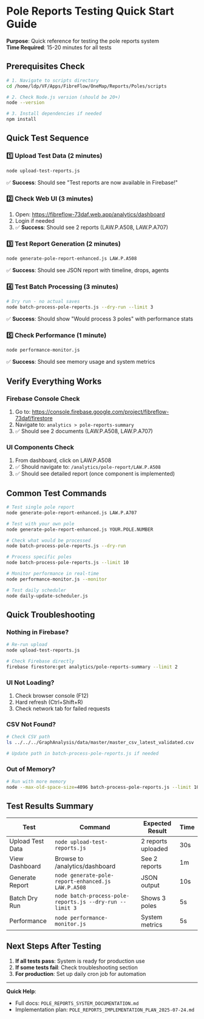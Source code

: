 # Pole Reports Testing Quick Start Guide

**Purpose**: Quick reference for testing the pole reports system  
**Time Required**: 15-20 minutes for all tests

## Prerequisites Check

```bash
# 1. Navigate to scripts directory
cd /home/ldp/VF/Apps/FibreFlow/OneMap/Reports/Poles/scripts

# 2. Check Node.js version (should be 20+)
node --version

# 3. Install dependencies if needed
npm install
```

## Quick Test Sequence

### 1️⃣ Upload Test Data (2 minutes)
```bash
node upload-test-reports.js
```
✅ **Success**: Should see "Test reports are now available in Firebase!"

### 2️⃣ Check Web UI (3 minutes)
1. Open: https://fibreflow-73daf.web.app/analytics/dashboard
2. Login if needed
3. ✅ **Success**: Should see 2 reports (LAW.P.A508, LAW.P.A707)

### 3️⃣ Test Report Generation (2 minutes)
```bash
node generate-pole-report-enhanced.js LAW.P.A508
```
✅ **Success**: Should see JSON report with timeline, drops, agents

### 4️⃣ Test Batch Processing (3 minutes)
```bash
# Dry run - no actual saves
node batch-process-pole-reports.js --dry-run --limit 3
```
✅ **Success**: Should show "Would process 3 poles" with performance stats

### 5️⃣ Check Performance (1 minute)
```bash
node performance-monitor.js
```
✅ **Success**: Should see memory usage and system metrics

## Verify Everything Works

### Firebase Console Check
1. Go to: https://console.firebase.google.com/project/fibreflow-73daf/firestore
2. Navigate to: `analytics > pole-reports-summary`
3. ✅ Should see 2 documents (LAW.P.A508, LAW.P.A707)

### UI Components Check
1. From dashboard, click on LAW.P.A508
2. ✅ Should navigate to: `/analytics/pole-report/LAW.P.A508`
3. ✅ Should see detailed report (once component is implemented)

## Common Test Commands

```bash
# Test single pole report
node generate-pole-report-enhanced.js LAW.P.A707

# Test with your own pole
node generate-pole-report-enhanced.js YOUR.POLE.NUMBER

# Check what would be processed
node batch-process-pole-reports.js --dry-run

# Process specific poles
node batch-process-pole-reports.js --limit 10

# Monitor performance in real-time
node performance-monitor.js --monitor

# Test daily scheduler
node daily-update-scheduler.js
```

## Quick Troubleshooting

### Nothing in Firebase?
```bash
# Re-run upload
node upload-test-reports.js

# Check Firebase directly
firebase firestore:get analytics/pole-reports-summary --limit 2
```

### UI Not Loading?
1. Check browser console (F12)
2. Hard refresh (Ctrl+Shift+R)
3. Check network tab for failed requests

### CSV Not Found?
```bash
# Check CSV path
ls ../../../GraphAnalysis/data/master/master_csv_latest_validated.csv

# Update path in batch-process-pole-reports.js if needed
```

### Out of Memory?
```bash
# Run with more memory
node --max-old-space-size=4096 batch-process-pole-reports.js --limit 100
```

## Test Results Summary

| Test | Command | Expected Result | Time |
|------|---------|-----------------|------|
| Upload Test Data | `node upload-test-reports.js` | 2 reports uploaded | 30s |
| View Dashboard | Browse to /analytics/dashboard | See 2 reports | 1m |
| Generate Report | `node generate-pole-report-enhanced.js LAW.P.A508` | JSON output | 10s |
| Batch Dry Run | `node batch-process-pole-reports.js --dry-run --limit 3` | Shows 3 poles | 5s |
| Performance | `node performance-monitor.js` | System metrics | 5s |

## Next Steps After Testing

1. **If all tests pass**: System is ready for production use
2. **If some tests fail**: Check troubleshooting section
3. **For production**: Set up daily cron job for automation

---

**Quick Help**: 
- Full docs: `POLE_REPORTS_SYSTEM_DOCUMENTATION.md`
- Implementation plan: `POLE_REPORTS_IMPLEMENTATION_PLAN_2025-07-24.md`